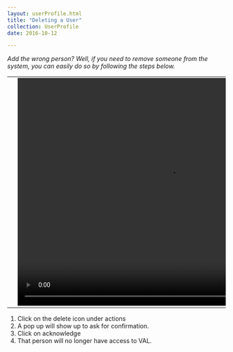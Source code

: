 ```yaml
---
layout: userProfile.html
title: "Deleting a User"
collection: UserProfile
date: 2016-10-12

---
```

_Add the wrong person? Well, if you need to remove someone from the system, you can easily do so by following the steps below._

<table>
<tr>
<td width="50px"></td>
<td width="700px">
<video width="700" height="525" controls>
	<source src="/assets/video/UserProfile/How_to_delete_new_user.mp4" type="video/mp4">
	Your browser does not support the video tag.
</video>
</td>
<td width="50px"></td>
</tr>
</table>

1.	Click on the delete icon under actions
2.	A pop up will show up to ask for confirmation.
3.	Click on acknowledge
4.	That person will no longer have access to VAL.

